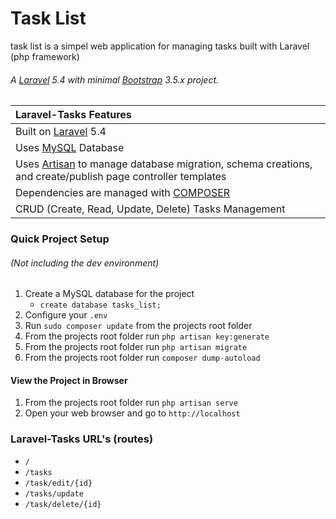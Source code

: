 # Task List
task list is a simpel web application for managing tasks built with Laravel (php framework)

###### A [Laravel](http://laravel.com/) 5.4 with minimal [Bootstrap](http://getbootstrap.com) 3.5.x project.
| Laravel-Tasks Features  |
| :------------ |
|Built on [Laravel](http://laravel.com/) 5.4|
|Uses [MySQL](https://github.com/mysql) Database|
|Uses [Artisan](http://laravel.com/docs/5.2/artisan) to manage database migration, schema creations, and create/publish page controller templates|
|Dependencies are managed with [COMPOSER](https://getcomposer.org/)|
|CRUD (Create, Read, Update, Delete) Tasks Management|

### Quick Project Setup
###### (Not including the dev environment)
1. Create a MySQL database for the project
    * ```create database tasks_list;```
2. Configure your `.env`
3. Run `sudo composer update` from the projects root folder
4. From the projects root folder run `php artisan key:generate`
5. From the projects root folder run `php artisan migrate`
6. From the projects root folder run `composer dump-autoload`

#### View the Project in Browser
1. From the projects root folder run `php artisan serve`
2. Open your web browser and go to `http://localhost`


### Laravel-Tasks URL's (routes)
* ```/```
* ```/tasks```
* ```/task/edit/{id}```
* ```/tasks/update```
* ```/task/delete/{id}```

